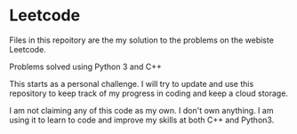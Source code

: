 # Leetcode

Files in this repoitory are the my solution to the problems on the webiste Leetcode.

Problems solved using Python 3 and C++

This starts as a personal challenge. I will try to update and use this repository to keep track of my progress in coding and keep a cloud storage.

I am not claiming any of this code as my own. I don't own anything. I am using it to learn to code and improve my skills at both C++ and Python3.